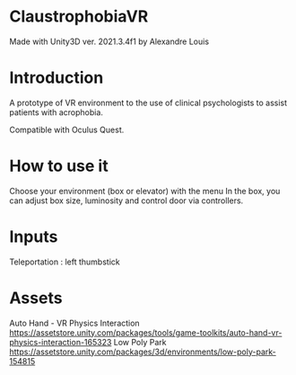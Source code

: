 # ClaustrophobiaVR
Made with Unity3D ver. 2021.3.4f1 by Alexandre Louis

# Introduction
A prototype of VR environment to the use of clinical psychologists to assist patients with acrophobia.

Compatible with Oculus Quest.

# How to use it
Choose your environment (box or elevator) with the menu
In the box, you can adjust box size, luminosity and control door via controllers.

# Inputs
Teleportation : left thumbstick

# Assets
Auto Hand - VR Physics Interaction
https://assetstore.unity.com/packages/tools/game-toolkits/auto-hand-vr-physics-interaction-165323
Low Poly Park
https://assetstore.unity.com/packages/3d/environments/low-poly-park-154815
